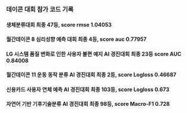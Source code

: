 ### 데이콘 대회 참가 코드 기록

#### 생체분류대회 최종 47등, score rmse 1.04053

#### 월간데이콘 8 심리성향 예측 대회 최종 4등, score auc 0.77957

#### LG 시스템 품질 변화로 인한 사용자 불편 예지 AI 경진대회 최종 23등 score AUC 0.84008

#### 월간데이콘 11 운동 동작 분류 AI 경진대회 최종 2등, score Logloss 0.46687

#### 신용카드 사용자 연체 예측 AI 경진대회 최종 103등, score Logloss 0.673

#### 자연어 기반 기후기술분류 AI 경진대회 최종 98등, score Macro-F1 0.728
